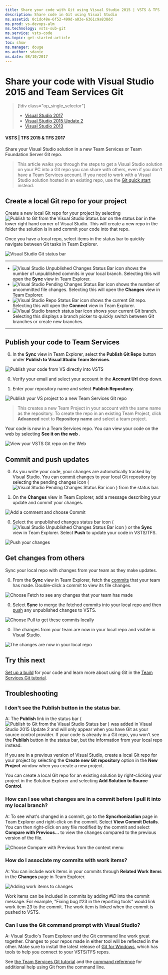 ```yaml
---
title: Share your code with Git using Visual Studio 2015 | VSTS & TFS
description: Share code in Git using Visual Studio
ms.assetid: 0c1dc48e-6f52-499d-a03e-6361c9a838dd
ms.prod: vs-devops-alm
ms.technology: vsts-sub-git 
ms.service: vsts-code
ms.topic: get-started-article
toc: show
ms.manager: douge
ms.author: sdanie
ms.date: 08/10/2017
---
```


# Share your code with Visual Studio 2015 and Team Services Git

> [!div class="op_single_selector"]
> - [Visual Studio 2017](share-your-code-in-git-vs-2017.md)
> - [Visual Studio 2015 Update 2](share-your-code-in-git-vs.md)
> - [Visual Studio 2013](share-your-code-in-git-vs-2013.md)   
   
#### VSTS | TFS 2015 & TFS 2017  

Share your Visual Studio solution in a new Team Services or Team Foundation Server Git repo.

> This article walks you through the steps to get a Visual Studio solution on your PC into a Git repo you can share with others, even if you don't have a Team Services account.
> If you need to work with a Visual Studio solution hosted in an existing repo, use the [Git quick start](gitquickstart.md) instead.

##  Create a local Git repo for your project

Create a new local Git repo for your project by selecting ![Publish to Git from the Visual Studio Status bar](_img/share-your-code-in-git-vs/publish_status_bar.png) on the status bar in the lower right hand corner of Visual Studio.
This will create a new repo in the folder the solution is in and commit your code into that repo.

Once you have a local repo, select items in the status bar to quickly navigate between Git tasks in Team Explorer.

![Visual Studio Git status bar](_img/share-your-code-in-git-vs/vs-status-bar.png)

----
- ![Visual Studio Unpublished Changes Status Bar icon](_img/share-your-code-in-git-vs/vs_unpublished_changes.png) shows the number of unpublished commits in your local branch. Selecting this will open the **Sync** view in Team Explorer.
- ![Visual Studio Pending Changes Status Bar icon](_img/share-your-code-in-git-vs/vs_pending_changes.png) shows the number of uncommitted file changes. Selecting this will open the **Changes** view in Team Explorer.
- ![Visual Studio Repo Status Bar icon](_img/share-your-code-in-git-vs/vs_current_repo.png) shows the current Git repo. Selecting this will open the **Connect** view in Team Explorer.
- ![Visual Studio branch status bar icon](_img/share-your-code-in-git-vs/vs_branch_picker.png) shows your current Git branch. Selecting this displays a branch picker to quickly switch between Git branches or create new branches.   
 
----

## Publish your code to Team Services

0. In the **Sync** view in Team Explorer, select the **Publish Git Repo** button under **Publish to Visual Studio Team Services**.

 ![Publish your code from VS directly into VSTS](_img/share-your-code-in-git-vs/vsts_get_started_te.png)

0. Verify your email and select your account in the **Account Url** drop down. 

0. Enter your repository name and select **Publish Repository**. 

 ![Publish your VS project to a new Team Services Git repo](_img/share-your-code-in-git-vs/vsts_publish_repo.png)

 > This creates a new Team Project in your account with the same name as the repository. To create the repo in an existing Team Project, click **Advanced** 
next to **Repository name** and select a team project.

Your code is now in a Team Services repo. You can view your code on the web by selecting **See it on the web** .
  
  ![View your VSTS Git repo on the Web](_img/share-your-code-in-git-vs/vsts_view_on_web.png)
  
## Commit and push updates

0. As you write your code, your changes are automatically tracked by Visual Studio. 
You can [commit](tutorial/commits.md) changes to your local Git repository by selecting the pending changes icon ( ![Visual Studio Pending Changes Status Bar icon](_img/share-your-code-in-git-vs/vs_pending_changes.png) ) from the status bar.

0. On the **Changes** view in Team Explorer, add a message describing your update and commit your changes.

 ![Add a comment and choose Commit](_img/share-your-code-in-git-vs/vs_commit_te.png)

0. Select the unpublished changes status bar icon ( ![Visual Studio Unpublished Changes Status Bar icon](_img/share-your-code-in-git-vs/vs_unpublished_changes.png) ) or the **Sync** view in Team Explorer. Select **Push** to 
update your code in VSTS/TFS.

 ![Push your changes](tutorial/_img/vspush.gif)

## Get changes from others

Sync your local repo with changes from your team as they make updates.

0. From the **Sync** view in Team Explorer, fetch the [commits](tutorial/commits.md) that your team has made. 
Double-click a commit to view its file changes.

 ![Choose Fetch to see any changes that your team has made](_img/share-your-code-in-git-vs/vs_fetch_commits.png)

0. Select **Sync** to merge the fetched commits into your local repo and then [push](tutorial/pushing.md) any unpublished changes to VSTS.

 ![Choose Pull to get these commits locally](_img/share-your-code-in-git-vs/vs_sync_commits.png)

0. The changes from your team are now in your local repo and visible in Visual Studio.

 ![The changes are now in your local repo](_img/share-your-code-in-git-vs/vs_pull_complete.png)
 
## Try this next

[Set up a build](../build-release/overview.md) for your code and learn more about using Git in the [Team Services Git tutorial](tutorial/gitworkflow.md).

## Troubleshooting

<!-- BEGINSECTION class="md-qanda" -->

###  I don't see the **Publish** button in the status bar.

A: The **Publish** link in the status bar ( ![Publish to Git from the Visual Studio Status bar](_img/share-your-code-in-git-vs/publish_status_bar.png) )  was added in Visual Studio 2015 Update 2 and will only appear when you have Git as your source control provider. If your code is
already in a Git repo, you won't see the **Publish** button in the status bar, but the information from your local repo instead.

If you are in a previous version of Visual Studio, create a local Git repo for your project by selecting the **Create new Git repository** option in the **New Project** window when you create a new project. 

You can create a local Git repo for an existing solution by right-clicking your project in the Solution Explorer and selecting **Add Solution to Source Control**.

### How can I see what changes are in a commit before I pull it into my local branch?

A: To see what's changed in a commit, go to the **Syncrhonization** page in Team Explorer and right-click on the commit. Select **View Commit Details**.
You can then right-click on any file modified by the commit and select **Compare with Previous...** to view the changes compared to the previous 
version of the file.

 ![Choose Compare with Previous from the context menu](_img/share-your-code-in-git-vs/vs_compare_with_previous.png)

### How do I associate my commits with work items?

A: You can include work items in your commits through **Related Work Items** in the **Changes** page in Team Explorer. 

![Adding work items to changes](_img/share-your-code-in-git-vs/vs_linked_work_items.png)

Work items can be included in commits by adding #_ID_ into the commit message. For example, "Fixing bug #23 in the reporting tools" would link work item 23
to the commit. The work item is linked when the commit is pushed to VSTS.

### Can I use the Git command prompt with Visual Studio?

A: Visual Studio's Team Explorer and the Git command line work great together. Changes to your repos made in either tool will be reflected in the other. 
Make sure to install the latest release of [Git for Windows](https://git-scm.com/download/win), which has tools to help you connect to your VSTS/TFS repos.

See [the Team Services Git tutorial](tutorial/gitworkflow.md) and the [command reference](command-prompt.md) for additional help using Git from the command line.

<!-- ENDSECTION --> 
